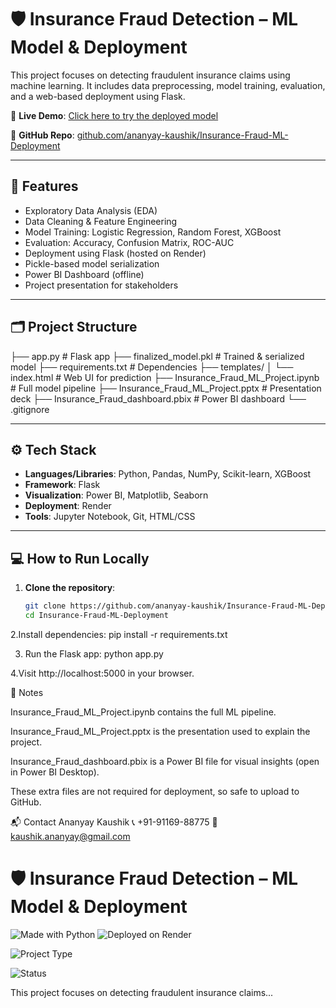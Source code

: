 # 🛡️ Insurance Fraud Detection – ML Model & Deployment

This project focuses on detecting fraudulent insurance claims using machine learning. It includes data preprocessing, model training, evaluation, and a web-based deployment using Flask.

🔗 **Live Demo**: [Click here to try the deployed model](https://insurance-fraud-ml-deployment.onrender.com/predict)

🔗 **GitHub Repo**: [github.com/ananyay-kaushik/Insurance-Fraud-ML-Deployment](https://github.com/ananyay-kaushik/Insurance-Fraud-ML-Deployment)

---

## 🚀 Features

- Exploratory Data Analysis (EDA)
- Data Cleaning & Feature Engineering
- Model Training: Logistic Regression, Random Forest, XGBoost
- Evaluation: Accuracy, Confusion Matrix, ROC-AUC
- Deployment using Flask (hosted on Render)
- Pickle-based model serialization
- Power BI Dashboard (offline)
- Project presentation for stakeholders

---

## 🗂️ Project Structure
├── app.py # Flask app
├── finalized_model.pkl # Trained & serialized model
├── requirements.txt # Dependencies
├── templates/
│ └── index.html # Web UI for prediction
├── Insurance_Fraud_ML_Project.ipynb # Full model pipeline
├── Insurance_Fraud_ML_Project.pptx # Presentation deck
├── Insurance_Fraud_dashboard.pbix # Power BI dashboard
└── .gitignore


---

## ⚙️ Tech Stack

- **Languages/Libraries**: Python, Pandas, NumPy, Scikit-learn, XGBoost
- **Framework**: Flask
- **Visualization**: Power BI, Matplotlib, Seaborn
- **Deployment**: Render
- **Tools**: Jupyter Notebook, Git, HTML/CSS

---

## 💻 How to Run Locally

1. **Clone the repository**:
   ```bash
   git clone https://github.com/ananyay-kaushik/Insurance-Fraud-ML-Deployment.git
   cd Insurance-Fraud-ML-Deployment

2.Install dependencies:
pip install -r requirements.txt

3. Run the Flask app:
   python app.py

4.Visit http://localhost:5000 in your browser.


📌 Notes

Insurance_Fraud_ML_Project.ipynb contains the full ML pipeline.

Insurance_Fraud_ML_Project.pptx is the presentation used to explain the project.

Insurance_Fraud_dashboard.pbix is a Power BI file for visual insights (open in Power BI Desktop).

These extra files are not required for deployment, so safe to upload to GitHub.

📬 Contact
Ananyay Kaushik
📞 +91-91169-88775
📧 kaushik.ananyay@gmail.com

# 🛡️ Insurance Fraud Detection – ML Model & Deployment

![Made with Python](https://img.shields.io/badge/Made%20with-Python-blue)
![Deployed on Render](https://img.shields.io/badge/Deployed%20on-Render-00c1d5)


![Project Type](https://img.shields.io/badge/Project-ML%20Deployment-orange)

![Status](https://img.shields.io/badge/Status-Production-green)

This project focuses on detecting fraudulent insurance claims...

